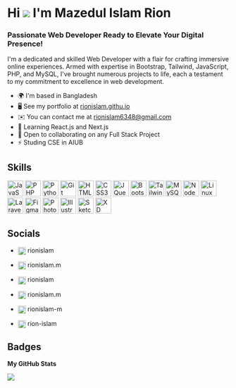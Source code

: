 # Hi ![](https://user-images.githubusercontent.com/18350557/176309783-0785949b-9127-417c-8b55-ab5a4333674e.gif) I'm Mazedul Islam Rion

### Passionate Web Developer Ready to Elevate Your Digital Presence!

I'm a dedicated and skilled Web Developer with a flair for crafting immersive online experiences. Armed with expertise in Bootstrap, Tailwind, JavaScript, PHP, and MySQL, I've brought numerous projects to life, each a testament to my commitment to excellence in web development.

* 🌍  I'm based in Bangladesh
* 🖥️  See my portfolio at [rionislam.githu.io](http://rionislam.github.io)
* ✉️  You can contact me at [rionislam6348@gmail.com](mailto:rionislam6348@gmail.com)<!-- * 🚀  Currently working on [Magna Dokan](http://magnadokan.com) -->
* 🧠  Learning React.js and Next.js
* 🤝  Open to collaborating on any Full Stack Project
* ⚡  Studing CSE in AIUB

## Skills

<p align="left">
<a href="https://developer.mozilla.org/en-US/docs/Web/JavaScript" target="_blank" rel="noreferrer"><img src="https://raw.githubusercontent.com/danielcranney/readme-generator/main/public/icons/skills/javascript-colored.svg" width="36" height="36" alt="JavaScript" /></a>
<a href="https://www.php.net/" target="_blank" rel="noreferrer"><img src="https://raw.githubusercontent.com/danielcranney/readme-generator/main/public/icons/skills/php-colored.svg" width="36" height="36" alt="PHP" /></a>
<a href="https://www.python.org/" target="_blank" rel="noreferrer"><img src="https://raw.githubusercontent.com/danielcranney/readme-generator/main/public/icons/skills/python-colored.svg" width="36" height="36" alt="Python" /></a>
<a href="https://git-scm.com/" target="_blank" rel="noreferrer"><img src="https://raw.githubusercontent.com/danielcranney/readme-generator/main/public/icons/skills/git-colored.svg" width="36" height="36" alt="Git" /></a>
<a href="https://developer.mozilla.org/en-US/docs/Glossary/HTML5" target="_blank" rel="noreferrer"><img src="https://raw.githubusercontent.com/danielcranney/readme-generator/main/public/icons/skills/html5-colored.svg" width="36" height="36" alt="HTML5" /></a>
<a href="https://www.w3.org/TR/CSS/#css" target="_blank" rel="noreferrer"><img src="https://raw.githubusercontent.com/danielcranney/readme-generator/main/public/icons/skills/css3-colored.svg" width="36" height="36" alt="CSS3" /></a>
<a href="https://jquery.com/" target="_blank" rel="noreferrer"><img src="https://raw.githubusercontent.com/danielcranney/readme-generator/main/public/icons/skills/jquery-colored.svg" width="36" height="36" alt="JQuery" /></a>
<a href="https://getbootstrap.com/" target="_blank" rel="noreferrer"><img src="https://raw.githubusercontent.com/danielcranney/readme-generator/main/public/icons/skills/bootstrap-colored.svg" width="36" height="36" alt="Bootstrap" /></a>
<a href="https://tailwindcss.com/" target="_blank" rel="noreferrer"><img src="https://raw.githubusercontent.com/danielcranney/readme-generator/main/public/icons/skills/tailwindcss-colored.svg" width="36" height="36" alt="TailwindCSS" /></a>
<a href="https://www.mysql.com/" target="_blank" rel="noreferrer"><img src="https://raw.githubusercontent.com/danielcranney/readme-generator/main/public/icons/skills/mysql-colored.svg" width="36" height="36" alt="MySQL" /></a>
<a href="https://nodejs.org/en/" target="_blank" rel="noreferrer"><img src="https://raw.githubusercontent.com/danielcranney/readme-generator/main/public/icons/skills/nodejs-colored.svg" width="36" height="36" alt="NodeJS" /></a>
<a href="https://www.linux.org" target="_blank" rel="noreferrer"><img src="https://raw.githubusercontent.com/danielcranney/readme-generator/main/public/icons/skills/linux-colored.svg" width="36" height="36" alt="Linux" /></a>
<a href="https://laravel.com/" target="_blank" rel="noreferrer"><img src="https://raw.githubusercontent.com/danielcranney/readme-generator/main/public/icons/skills/laravel-colored.svg" width="36" height="36" alt="Laravel" /></a>
<a href="https://www.figma.com/" target="_blank" rel="noreferrer"><img src="https://raw.githubusercontent.com/danielcranney/readme-generator/main/public/icons/skills/figma-colored.svg" width="36" height="36" alt="Figma" /></a>
<a href="https://www.adobe.com/uk/products/photoshop.html" target="_blank" rel="noreferrer"><img src="https://raw.githubusercontent.com/danielcranney/readme-generator/main/public/icons/skills/photoshop-colored.svg" width="36" height="36" alt="Photoshop" /></a>
<a href="https://www.adobe.com/uk/products/illustrator.html" target="_blank" rel="noreferrer"><img src="https://raw.githubusercontent.com/danielcranney/readme-generator/main/public/icons/skills/illustrator-colored.svg" width="36" height="36" alt="Illustrator" /></a>
<a href="https://www.sketch.com/" target="_blank" rel="noreferrer"><img src="https://raw.githubusercontent.com/danielcranney/readme-generator/main/public/icons/skills/sketch-colored.svg" width="36" height="36" alt="Sketch" /></a>
<a href="https://www.adobe.com/uk/products/xd.html" target="_blank" rel="noreferrer"><img src="https://raw.githubusercontent.com/danielcranney/readme-generator/main/public/icons/skills/xd-colored.svg" width="36" height="36" alt="XD" /></a>
</p>

## Socials

* <a href="https://www.dribbble.com/rionislam" target="_blank" rel="noreferrer"><img align="center" src="https://raw.githubusercontent.com/danielcranney/readme-generator/main/public/icons/socials/dribbble.svg" width="18" height="18" /></a> rionislam

* <a href="https://www.facebook.com/rionislam.m" target="_blank" rel="noreferrer"><img align="center" src="https://raw.githubusercontent.com/danielcranney/readme-generator/main/public/icons/socials/facebook.svg" width="18" height="18" /></a> rionislam.m

* <a href="https://www.github.com/rionislam" target="_blank" rel="noreferrer"><img align="center" src="https://raw.githubusercontent.com/danielcranney/readme-generator/main/public/icons/socials/github.svg" width="18" height="18" /></a> rionislam

* <a href="http://www.instagram.com/rionislam.m" target="_blank" rel="noreferrer"><img align="center" src="https://raw.githubusercontent.com/danielcranney/readme-generator/main/public/icons/socials/instagram.svg" width="18" height="18" /></a> rionislam.m

* <a href="https://www.linkedin.com/in/rionislam-m" target="_blank" rel="noreferrer"><img align="center" src="https://raw.githubusercontent.com/danielcranney/readme-generator/main/public/icons/socials/linkedin.svg" width="18" height="18" /></a> rionislam-m

* <a href="https://www.stackoverflow.com/users/16367531/rion-islam" target="_blank" rel="noreferrer"><img align="center" src="https://raw.githubusercontent.com/danielcranney/readme-generator/main/public/icons/socials/stackoverflow.svg" width="18" height="18" /></a> rion-islam


## Badges

<b>My GitHub Stats</b>

<a href="https://github.com/rionislam"><img src="https://github-readme-streak-stats.herokuapp.com/?user=rionislam&theme=dark&hide_border=true&ring=3382ed&fire=3382ed&currStreakLabel=3382ed" /></a>
